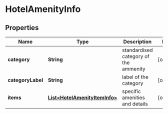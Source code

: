 

# HotelAmenityInfo


## Properties

| Name | Type | Description | Notes |
|------------ | ------------- | ------------- | -------------|
|**category** | **String** | standardised category of the ammenity |  [optional] |
|**categoryLabel** | **String** | label of the category |  [optional] |
|**items** | [**List&lt;HotelAmenityItemInfo&gt;**](HotelAmenityItemInfo.md) | specific amenities and details |  [optional] |




